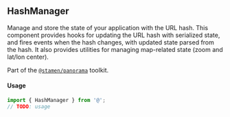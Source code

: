 ## HashManager

Manage and store the state of your application with the URL hash. This component provides hooks for updating the URL hash with serialized state, and fires events when the hash changes, with updated state parsed from the hash. It also provides utilities for managing map-related state (zoom and lat/lon center).

Part of the [`@stamen/panorama`](https://www.npmjs.com/package/@stamen/panorama) toolkit.

#### Usage
```js
import { HashManager } from '@';
// TODO: usage
```
